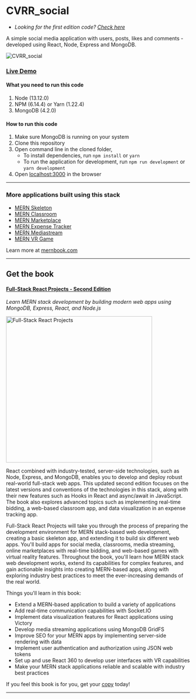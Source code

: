 # CVRR_social

- _Looking for the first edition code? [Check here](https://github.com/shamahoque/mern-social/tree/master)_

A simple social media application with users, posts, likes and comments - developed using React, Node, Express and MongoDB.

![CVRR_social](https://s3.amazonaws.com/mernbook/git+/social.png "CVRR_social")

### [Live Demo](http://social2.mernbook.com/ "CVRR_social")

#### What you need to run this code

1. Node (13.12.0)
2. NPM (6.14.4) or Yarn (1.22.4)
3. MongoDB (4.2.0)

#### How to run this code

1. Make sure MongoDB is running on your system
2. Clone this repository
3. Open command line in the cloned folder,
   - To install dependencies, run `npm install` or `yarn`
   - To run the application for development, run `npm run development` or `yarn development`
4. Open [localhost:3000](http://localhost:3000/) in the browser

---

### More applications built using this stack

- [MERN Skeleton](https://github.com/shamahoque/mern-social/tree/second-edition)
- [MERN Classroom](https://github.com/shamahoque/mern-classroom)
- [MERN Marketplace](https://github.com/shamahoque/mern-marketplace/tree/second-edition)
- [MERN Expense Tracker](https://github.com/shamahoque/mern-expense-tracker)
- [MERN Mediastream](https://github.com/shamahoque/mern-mediastream/tree/second-edition)
- [MERN VR Game](https://github.com/shamahoque/mern-vrgame/tree/second-edition)

Learn more at [mernbook.com](http://www.mernbook.com/)

---

## Get the book

#### [Full-Stack React Projects - Second Edition](https://www.packtpub.com/web-development/full-stack-react-projects-second-edition)

_Learn MERN stack development by building modern web apps using MongoDB, Express, React, and Node.js_

<a href="https://www.packtpub.com/web-development/full-stack-react-projects-second-edition"><img src="https://mernbook.s3.amazonaws.com/git+/Book_2Ed.jpg" align="center" width="400" alt="Full-Stack React Projects"></a>

React combined with industry-tested, server-side technologies, such as Node, Express, and MongoDB, enables you to develop and deploy robust real-world full-stack web apps. This updated second edition focuses on the latest versions and conventions of the technologies in this stack, along with their new features such as Hooks in React and async/await in JavaScript. The book also explores advanced topics such as implementing real-time bidding, a web-based classroom app, and data visualization in an expense tracking app.

Full-Stack React Projects will take you through the process of preparing the development environment for MERN stack-based web development, creating a basic skeleton app, and extending it to build six different web apps. You'll build apps for social media, classrooms, media streaming, online marketplaces with real-time bidding, and web-based games with virtual reality features. Throughout the book, you'll learn how MERN stack web development works, extend its capabilities for complex features, and gain actionable insights into creating MERN-based apps, along with exploring industry best practices to meet the ever-increasing demands of the real world.

Things you'll learn in this book:

- Extend a MERN-based application to build a variety of applications
- Add real-time communication capabilities with Socket.IO
- Implement data visualization features for React applications using Victory
- Develop media streaming applications using MongoDB GridFS
- Improve SEO for your MERN apps by implementing server-side rendering with data
- Implement user authentication and authorization using JSON web tokens
- Set up and use React 360 to develop user interfaces with VR capabilities
- Make your MERN stack applications reliable and scalable with industry best practices

If you feel this book is for you, get your [copy](https://www.amazon.com/dp/1839215410) today!

---
